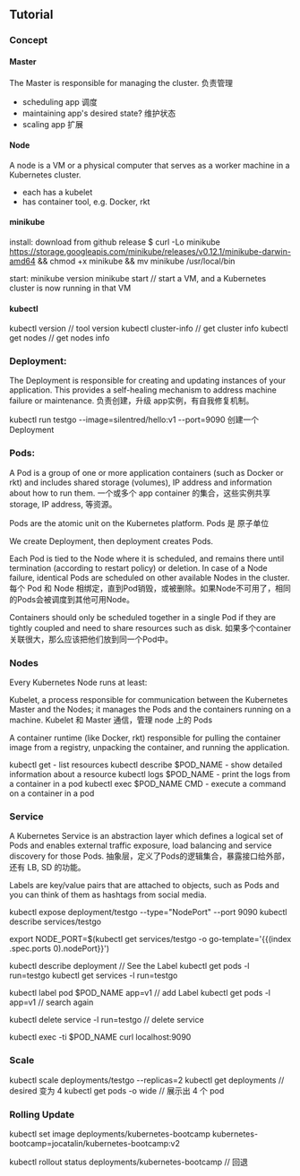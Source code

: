 ## Tutorial

### Concept

#### Master

The Master is responsible for managing the cluster. 负责管理
- scheduling app 调度
- maintaining app's desired state? 维护状态
- scaling app 扩展

#### Node

A node is a VM or a physical computer that serves as a worker machine in a Kubernetes cluster. 
- each has a kubelet
- has container tool, e.g. Docker, rkt

#### minikube

install:
download from github release
$ curl -Lo minikube https://storage.googleapis.com/minikube/releases/v0.12.1/minikube-darwin-amd64 && chmod +x minikube && mv minikube /usr/local/bin

start:
minikube version
minikube start // start a VM, and a Kubernetes cluster is now running in that VM

#### kubectl

kubectl version // tool version
kubectl cluster-info // get cluster info
kubectl get nodes // get nodes info


### Deployment:

The Deployment is responsible for creating and updating instances of your application.
This provides a self-healing mechanism to address machine failure or maintenance.
负责创建，升级 app实例，有自我修复机制。

kubectl run testgo --image=silentred/hello:v1 --port=9090
创建一个 Deployment

### Pods:

A Pod is a group of one or more application containers (such as Docker or rkt) and includes shared storage (volumes), IP address and information about how to run them.
一个或多个 app container 的集合，这些实例共享 storage, IP address, 等资源。

Pods are the atomic unit on the Kubernetes platform. 
Pods 是 原子单位

We create Deployment, then deployment creates Pods. 

Each Pod is tied to the Node where it is scheduled, and remains there until termination (according to restart policy) or deletion. In case of a Node failure, identical Pods are scheduled on other available Nodes in the cluster.
每个 Pod 和 Node 相绑定，直到Pod销毁，或被删除。如果Node不可用了，相同的Pods会被调度到其他可用Node。

Containers should only be scheduled together in a single Pod if they are tightly coupled and need to share resources such as disk.
如果多个container关联很大，那么应该把他们放到同一个Pod中。

### Nodes

Every Kubernetes Node runs at least:

Kubelet, a process responsible for communication between the Kubernetes Master and the Nodes; it manages the Pods and the containers running on a machine.
Kubelet 和 Master 通信，管理 node 上的 Pods

A container runtime (like Docker, rkt) responsible for pulling the container image from a registry, unpacking the container, and running the application.

kubectl get - list resources
kubectl describe $POD_NAME - show detailed information about a resource
kubectl logs $POD_NAME - print the logs from a container in a pod
kubectl exec $POD_NAME CMD - execute a command on a container in a pod

### Service

A Kubernetes Service is an abstraction layer which defines a logical set of Pods and enables external traffic exposure, load balancing and service discovery for those Pods.
抽象层，定义了Pods的逻辑集合，暴露接口给外部，还有 LB, SD 的功能。

Labels are key/value pairs that are attached to objects, such as Pods and you can think of them as hashtags from social media.

kubectl expose deployment/testgo --type="NodePort" --port 9090
kubectl describe services/testgo

export NODE_PORT=$(kubectl get services/testgo -o go-template='{{(index .spec.ports 0).nodePort}}')

kubectl describe deployment // See the Label
kubectl get pods -l run=testgo
kubectl get services -l run=testgo

kubectl label pod $POD_NAME app=v1 // add Label
kubectl get pods -l app=v1 // search again

kubectl delete service -l run=testgo // delete service

kubectl exec -ti $POD_NAME curl localhost:9090

### Scale

kubectl scale deployments/testgo --replicas=2
kubectl get deployments // desired 变为 4
kubectl get pods -o wide // 展示出 4 个 pod

### Rolling Update

kubectl set image deployments/kubernetes-bootcamp kubernetes-bootcamp=jocatalin/kubernetes-bootcamp:v2 

kubectl rollout status deployments/kubernetes-bootcamp // 回退





